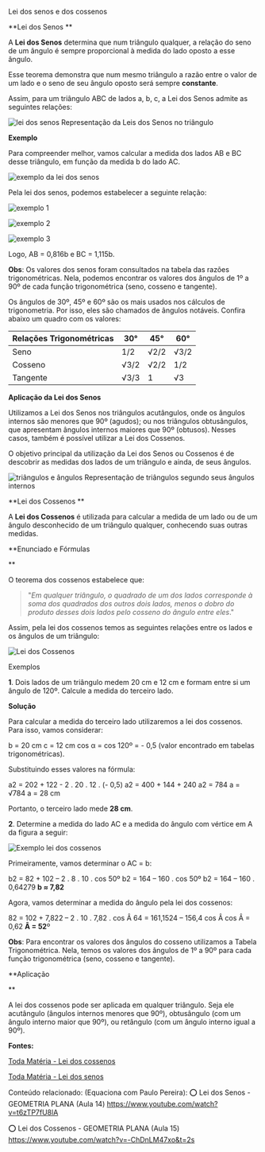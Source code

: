 Lei dos senos e dos cossenos







**Lei dos Senos
**

A **Lei dos Senos** determina que num triângulo qualquer, a relação do seno de um ângulo é sempre proporcional à medida do lado oposto a esse ângulo.

Esse teorema demonstra que num mesmo triângulo a razão entre o valor de um lado e o seno de seu ângulo oposto será sempre **constante**.

Assim, para um triângulo ABC de lados a, b, c, a Lei dos Senos admite as seguintes relações:

![lei dos senos](https://static.planejativo.com/uploads/novas/878e8c4112c1fd57da37795fcb8319c3.jpg)
Representação da Leis dos Senos no triângulo

**Exemplo**

Para compreender melhor, vamos calcular a medida dos lados AB e BC desse triângulo, em função da medida b do lado AC.

![exemplo da lei dos senos](https://static.planejativo.com/uploads/novas/dbc3e579130c95add42b0b6ed6032c42.jpg)

Pela lei dos senos, podemos estabelecer a seguinte relação:

![exemplo 1](https://static.planejativo.com/uploads/novas/eeb833d34633590175e0b5adaad9f267.jpg)

![exemplo 2](https://static.planejativo.com/uploads/novas/bf3923b70e1d8800ce81f38ab6d6aca4.jpg)

![exemplo 3](https://static.planejativo.com/uploads/novas/755385f9c403531884ca01da0e3630e2.jpg)

Logo, AB = 0,816b e BC = 1,115b.

**Obs**: Os valores dos senos foram consultados na tabela das razões trigonométricas. Nela, podemos encontrar os valores dos ângulos de 1º a 90º de cada função trigonométrica (seno, cosseno e tangente).

Os ângulos de 30º, 45º e 60º são os mais usados nos cálculos de trigonometria. Por isso, eles são chamados de ângulos notáveis. Confira abaixo um quadro com os valores:

| Relações Trigonométricas | 30°  | 45°  | 60°  |
| ------------------------ | ---- | ---- | ---- |
| Seno                     | 1/2  | √2/2 | √3/2 |
| Cosseno                  | √3/2 | √2/2 | 1/2  |
| Tangente                 | √3/3 | 1    | √3   |


**Aplicação da Lei dos Senos**

Utilizamos a Lei dos Senos nos triângulos acutângulos, onde os ângulos internos são menores que 90º (agudos); ou nos triângulos obtusângulos, que apresentam ângulos internos maiores que 90º (obtusos). Nesses casos, também é possível utilizar a Lei dos Cossenos.

O objetivo principal da utilização da Lei dos Senos ou Cossenos é de descobrir as medidas dos lados de um triângulo e ainda, de seus ângulos.

![triângulos e ângulos](https://static.planejativo.com/uploads/novas/d70d8ff578c1576f0a3a4bd6dfd17bb8.jpg)
Representação de triângulos segundo seus ângulos internos

﻿**Lei dos Cossenos
**

A **Lei dos Cossenos** é utilizada para calcular a medida de um lado ou de um ângulo desconhecido de um triângulo qualquer, conhecendo suas outras medidas.

**Enunciado e Fórmulas

**

O teorema dos cossenos estabelece que:

> "*Em qualquer triângulo, o quadrado de um dos lados corresponde à soma dos quadrados dos outros dois lados, menos o dobro do produto desses dois lados pelo cosseno do ângulo entre eles*."

Assim, pela lei dos cossenos temos as seguintes relações entre os lados e os ângulos de um triângulo:

![Lei dos Cossenos](https://static.planejativo.com/uploads/novas/98ec240f398eb5a80289d204dc526966.jpg)

Exemplos



**1**. Dois lados de um triângulo medem 20 cm e 12 cm e formam entre si um ângulo de 120º. Calcule a medida do terceiro lado.

**Solução**

Para calcular a medida do terceiro lado utilizaremos a lei dos cossenos. Para isso, vamos considerar:

b = 20 cm
c = 12 cm
cos α = cos 120º = - 0,5 (valor encontrado em tabelas trigonométricas).

Substituindo esses valores na fórmula:

a2 = 202 + 122 - 2 . 20 . 12 . (- 0,5)
a2 = 400 + 144 + 240
a2 = 784
a = √784
a = 28 cm

Portanto, o terceiro lado mede **28 cm**.

**2**. Determine a medida do lado AC e a medida do ângulo com vértice em A da figura a seguir:

![Exemplo lei dos cossenos](https://static.planejativo.com/uploads/novas/97cd2d0e34fe151e30449acb912ea621.jpg)

Primeiramente, vamos determinar o AC = b:

b2 = 82 + 102 – 2 . 8 . 10 . cos 50º
b2 = 164 – 160 . cos 50º
b2 = 164 – 160 . 0,64279
**b ≈ 7,82**

Agora, vamos determinar a medida do ângulo pela lei dos cossenos:

82 = 102 + 7,822 – 2 . 10 . 7,82 . cos Â
64 = 161,1524 – 156,4 cos Â
cos Â = 0,62
**Â = 52**º

**Obs**: Para encontrar os valores dos ângulos do cosseno utilizamos a Tabela Trigonométrica. Nela, temos os valores dos ângulos de 1º a 90º para cada função trigonométrica (seno, cosseno e tangente).

**Aplicação

**

A lei dos cossenos pode ser aplicada em qualquer triângulo. Seja ele acutângulo (ângulos internos menores que 90º), obtusângulo (com um ângulo interno maior que 90º), ou retângulo (com um ângulo interno igual a 90º).

**Fontes:**





[Toda Matéria - Lei dos cossenos](https://www.todamateria.com.br/lei-dos-cossenos/)

[Toda Matéria - Lei dos senos](https://www.todamateria.com.br/lei-dos-senos/)

Conteúdo relacionado:
(Equaciona com Paulo Pereira):
⭕ Lei dos Senos - GEOMETRIA PLANA (Aula 14)
https://www.youtube.com/watch?v=t6zTP7fU8lA

⭕ Lei dos Cossenos - GEOMETRIA PLANA (Aula 15)
https://www.youtube.com/watch?v=-ChDnLM47xo&t=2s
